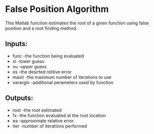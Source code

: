 # False Position Algorithm

This Matlab function estimates the root of a given function using false position and a root finding method.

## Inputs:
* func -the function being evaluated
* xl -lower guess
* xu -upper guess
* es -the desirted relitive error
* maxit -the maximum number of iterations to use 
* varargin -additional perameters used by function

## Outputs:
* root -the root estimated
* fx -the function evaluated at the root location
* ea -approximate relative error
* iter -number of iterations performed
